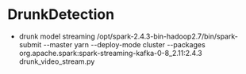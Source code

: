 # DrunkDetection
* drunk model streaming
/opt/spark-2.4.3-bin-hadoop2.7/bin/spark-submit --master yarn --deploy-mode cluster --packages org.apache.spark:spark-streaming-kafka-0-8_2.11:2.4.3 drunk_video_stream.py